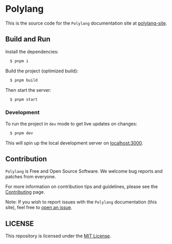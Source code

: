 # Polylang

This is the source code for the `Polylang` documentation site at [polylang-site](TBD).

## Build and Run

Install the dependencies:

```bash
  $ pnpm i
```

Build the project (optimized build):

```bash
  $ pnpm build
```

Then start the server:

```bash
  $ pnpm start
```

### Development

To run the project in `dev` mode to get live updates on changes:

```bash
  $ pnpm dev
```

This will spin up the local development server on [localhost:3000](localhost:3000).

## Contribution

`Polylang` is Free and Open Source Software. We welcome bug reports and patches from everyone.

For more information on contribution tips and guidelines, please see the [Contributing](https://github.com/polybase/polylang/blob/main/CONTRIBUTING.md) page.

Note: If you wish to report issues with the `Polylang` documentation (this site), feel free to [open an issue](https://github.com/polybase/polylang-site/issues).

## LICENSE

This repository is licensed under the [MIT License](LICENSE.md).